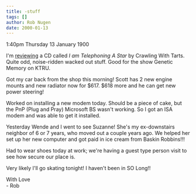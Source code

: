 ```yaml
---
title: -stuff
tags: []
author: Rob Nugen
date: 2000-01-13
---
```


<title>reviews and shoes</title>
<p class=date>1:40pm Thursday 13 January 1900</p>

<p>I'm <a 
href="/cgi-local/reviews.cgi?file=54CrawlingWithTarts.txt">reviewing</a> a 
CD called <em>I am Telephoning A Star</em> by Crawling With Tarts.  Quite 
odd, noise-ridden wacked out stuff.  Good for the show Genetic Memory on 
KTRU.

<p>Got my car back from the shop this morning!  Scott has 2 new engine 
mounts and new radiator now for $617.  $618 more and he can get new power 
steering!

<p>Worked on installing a new modem today.  Should be a piece of cake, but 
the PnP (Plug and Pray) Microsoft BS wasn't working.  So I got an ISA modem 
and was able to get it installed.

<p>Yesterday Wende and I went to see Suzanne!  She's my ex-downstairs 
neighbor of 6 or 7 years, who moved out a couple years ago.  We helped her 
set up her new computer and got paid in ice cream from Baskin Robbins!!!

<p>Had to wear shoes today at work; we're having a guest type person visit 
to see how secure our place is.

<p>Very likely I'll go skating tonight!  I haven't been in SO Long!!

<p>With Love
<br>- Rob

